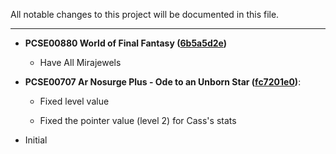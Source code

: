 All notable changes to this project will be documented in this file.

***	

* **PCSE00880 World of Final Fantasy ([6b5a5d2e](https://github.com/roahnosh/vitacheat/commit/6b5a5d2ebead2e3ab6fd3999e6f292f7c5da9cf8))**

   * Have All Mirajewels

* **PCSE00707 Ar Nosurge Plus - Ode to an Unborn Star ([fc7201e0](https://github.com/roahnosh/vitacheat/commit/fc7201e0f6ed10748a073c4c945c10bb4d6d0a15))**:

   * Fixed level value

   * Fixed the pointer value (level 2) for Cass's stats

* Initial
